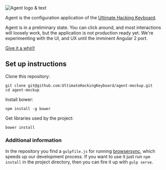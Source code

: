 ![Agent logo & text](https://raw.githubusercontent.com/UltimateHackingKeyboard/agent-mockup/master/images/agent-logo-with-text.png)

Agent is the configuration application of the [Ultimate Hacking Keyboard](https://ultimatehackingkeyboard.com/).

Agent is in a preliminary state. You can click around, and most interactions will loosely work, but the application is not production ready yet. We're experimenting with the UI, and UX until the imminent Angular 2 port.

[Give it a whirl!](http://ultimatehackingkeyboard.github.io/agent-mockup/)

## Set up instructions

Clone this repository:

```
git clone git@github.com:UltimateHackingKeyboard/agent-mockup.git
cd agent-mockup
```

Install bower:

```
npm install -g bower
```

Get libraries used by the project:

```
bower install
```

### Additional information

In the repository you find a `gulpfile.js` for running [browsersync](https://www.browsersync.io/), which speeds up our development process. If you want to use it just run `npm install` in the project directory, then you can fire it up with `gulp serve`.
